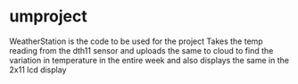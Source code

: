 # umproject
WeatherStation is the code to be used for the project
Takes the temp reading from the dth11 sensor and uploads the same to cloud to find the variation in temperature in the entire week
and also displays the same in the 2x11 lcd display

